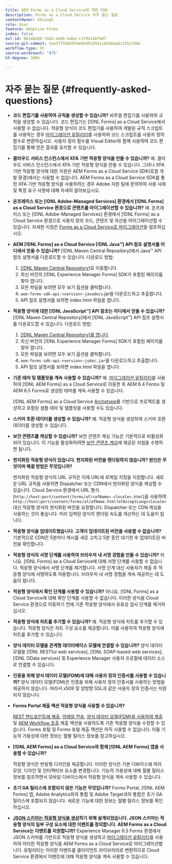 ```yaml
---
title: AEM Forms as a Cloud Service에 대한 FAQ
description: Forms as a Cloud Service 자주 묻는 질문
contentOwner: khsingh
role: User
feature: Adaptive Forms
index: false
exl-id: 0b14b680-7da5-4e0b-bd6a-c379d148f9d7
source-git-commit: 5ee37f59bb959e0549c0541c6568aa8c135c330e
workflow-type: ht
source-wordcount: '975'
ht-degree: 100%

---
```


# 자주 묻는 질문 {#frequently-asked-questions}

* **코드 편집기를 사용하여 규칙을 생성할 수 있습니까?**
비주얼 편집기를 사용하여 규칙을 생성할 수 있습니다. 코드 편집기는 [!DNL Forms] as a Cloud Service에서 사용할 수 없습니다. 적응형 양식이 코드 편집기를 사용하여 개발된 규칙 스크립트를 사용하는 경우 [마이그레이션 유틸리티](migrate-to-forms-as-a-cloud-service.md)를 사용하여 코드 스크립트를 사용자 정의 함수로 변환하십시오. 사용자 정의 함수를 Visual Editor와 함께 사용하여 코드 편집기를 통해 얻은 결과를 유지할 수 있습니다.

* **클라우드 서비스 인스턴스에서 XFA 기반 적응형 양식을 만들 수 있습니까?**
예. 클라우드 서비스 인스턴스에서 XFA 기반 적응형 양식을 만들 수 있습니다. 그러나 XFA 기반 적응형 양식에 대한 지원은 AEM Forms as a Cloud Service SDK(로컬 개발 환경)에서는 사용할 수 없습니다. AEM Forms as a Cloud Service SDK를 통한 XFA 기반 적응형 양식을 사용하려는 경우 Adobe 지원 팀에 문의하여 사용 사례 및 특정 요구 사항에 대해 자세히 알아보십시오.

<!-- * **Can I use an XDP as a Document of Record (DoR) template? Is Forms Designer included in AEM Forms as a Cloud Service license?** 

  Yes, you can use an XDP as a Document of Record template on Cloud Service instances. However, support to use XDP as a Document of Record template is not available for AEM Forms as a Cloud Service SDK (Local development environment). -->

* **온프레미스 또는 [!DNL Adobe-Managed Services] 환경에서 [!DNL Forms] as a Cloud Service 환경으로 콘텐츠를 마이그레이션할 수 있습니까?**
예. 온프레미스 또는 [!DNL Adobe-Managed Services] 환경에서 [!DNL Forms] as a Cloud Service 환경으로 사용자 정의 코드, 콘텐츠 및 자산을 마이그레이션할 수 있습니다. 자세한 지침은 [Forms as a Cloud Service로 마이그레이션](migrate-to-forms-as-a-cloud-service.md)을 참조하십시오.

<!-- You can use package manager or Experience Manager UI to [export and import Forms and related assets](import-export-forms-templates.md), use the migration utility to make your existing assets compatible with [!DNL Forms] as a Cloud Service, use the [Best Practices Analyzer](https://experienceleague.adobe.com/docs/experience-manager-cloud-service/moving/cloud-migration/best-practices-analyzer/overview-best-practices-analyzer.html?lang=en#best-practices-analyzer) tool to find the features and APIs that require changes and updated before migration, and use the [Content Transfer Tools](https://docs.adobe.com/content/help/en/experience-manager-cloud-service/moving/home.html) to move your custom code without refactoring it. -->

* **AEM [!DNL Forms] as a Cloud Service [!DNL Java™] API 참조 설명서를 어디에서 얻을 수 있습니까?**
[!DNL Maven Central Repository]에서 Java™ API 참조 설명서를 다운로드할 수 있습니다. 다운로드 방법:
   1. [[!DNL Maven Central Repository]](https://mvnrepository.com/artifact/com.adobe.aem/aem-forms-sdk-api)로 이동합니다.
   1. 최신 버전의 [!DNL Experience Manager Forms] SDK가 포함된 페이지를 찾아 엽니다.
   1. 모든 파일을 보려면 모두 보기 옵션을 클릭합니다.
   1. `aem-forms-sdk-api-<version>-javadocs`.jar을 다운로드하고 추출합니다.
   1. API 참조 설명서를 보려면 index.html 파일을 엽니다.

* **적응형 양식에 대한 [!DNL JavaScript™] API 참조는 어디에서 얻을 수 있습니까?**
[!DNL  Maven Central Repository]에서 [!DNL JavaScript™] API 참조 설명서를 다운로드할 수 있습니다. 다운로드 방법:
   1. [[!DNL Maven Central Repository]를 엽니다](https://mvnrepository.com/artifact/com.adobe.aem/aem-forms-sdk-api).
   1. 최신 버전의 [!DNL Experience Manager Forms] SDK가 포함된 페이지를 찾아 엽니다.
   1. 모든 파일을 보려면 모두 보기 옵션을 클릭합니다.
   1. `aem-forms-sdk-api-<version>-jsdoc.jar`을 다운로드하고 추출합니다.
   1. API 참조 설명서를 보려면 index.html 파일을 엽니다.

* **기존 테마 및 템플릿을 계속 사용할 수 있습니까?**
예. [마이그레이션 유틸리티](migrate-to-forms-as-a-cloud-service.md)를 사용하여 [!DNL AEM Forms] as a Cloud Service로 이동한 후 AEM 6.4 Forms 및 AEM 6.5 Forms로 생성된 테마를 계속 사용할 수 있습니다.

  [!DNL AEM Forms] as a Cloud Service [Archetype](setup-local-development-environment.md#forms-cloud-service-local-development-environment)를 기반으로 프로젝트를 생성하고 포함된 샘플 테마 및 템플릿을 사용할 수도 있습니다.

* **스키마 호환 데이터를 생성할 수 있습니까?**
예. 적응형 양식을 생성하여 스키마 호환 데이터를 생성할 수 있습니다.

<!-- * **Can I pass custom parameters to the prefill service?**
Custom parameters are planned for an upcoming release. -->

* **보안 콘텐츠를 캐싱할 수 있습니까?**
보안 콘텐츠 캐싱 기능은 기본적으로 비활성화되어 있습니다. 이 기능을 활성화하려면 [보안 콘텐츠 캐싱](https://experienceleague.adobe.com/docs/experience-manager-dispatcher/using/configuring/permissions-cache.html?lang=ko)에 제공된 지침을 수행하면 됩니다.

* **현지화된 적응형 양식이 있습니다. 현지화된 버전을 렌더링하지 않습니까? 원인은 무엇이며 해결 방법은 무엇입니까?**

  현지화된 적응형 양식의 URL 규칙은 이제 URL에 로케일 지정을 지원합니다. 새로운 URL 규칙을 사용하면 Dispatcher 또는 CDN에서 현지화된 양식을 캐싱할 수 있습니다. Cloud Service 환경에서 URL 형식(`http://host:port/content/forms/af/<afName>.<locale>.html`)을 사용하여 `http://host:port/content/forms/af/afName.html?afAcceptLang=<locale>` 대신 적응형 양식의 현지화된 버전을 요청합니다. Dispatcher 또는 CDN 캐싱을 사용하는 것이 좋습니다. 미리 입력된 양식의 렌더링 속도를 개선하는 데 도움이 됩니다.

* **적응형 양식을 업데이트했습니다. 고객이 업데이트된 버전을 사용할 수 없습니까?**
기본적으로 CDN은 5분마다 캐시를 &#x200B;&#x200B;새로 고치고 5분 동안 대기한 후 업데이트된 버전을 확인합니다.

* **적응형 양식의 서명 단계를 사용하여 브라우저 내 서명 경험을 만들 수 있습니까?**
아니요. [!DNL Forms] as a Cloud Service에 대해 서명 단계를 사용할 수 없습니다. 적응형 양식에서 서명 단계를 제거합니다. 서명 단계 대신 사용자가 제출 후 적응형 양식에 서명하도록 허용합니다. 브라우저 내 서명 경험을 계속 제공하는 데 도움이 됩니다.

* **적응형 양식에서 확인 단계를 사용할 수 있습니까?**
아니요. [!DNL Forms] as a Cloud Service에 대해 확인 단계를 사용할 수 없습니다. 이러한 양식을 Cloud Service 환경으로 이동하기 전에 기존 적응형 양식에서 유효성 검사 단계를 제거하십시오.

* **적응형 양식에 차트를 추가할 수 있습니까?**
예. 적응형 양식에 차트를 추가할 수 있습니다. 적응형 양식은 차트 구성 요소를 제공합니다. 이를 사용하여 적응형 양식에 차트를 추가할 수 있습니다.

* **양식 데이터 모델을 관계형 데이터베이스 모델에 연결할 수 있습니까?**
양식 데이터 모델을 [!DNL RESTful web services], [!DNL SOAP-based web services], [!DNL OData services] 및 Experience Manager 사용자 프로필에 데이터 소스로 연결할 수 있습니다. <!--Support to connect a Form Data Model with a relational database is not available.-->

* **인증을 위해 양식 데이터 모델(FDM)에 대해 사용자 정의 인증서를 사용할 수 있습니까?**
양식 데이터 모델(FDM)은 인증을 위해 사용자 정의 인증서를 사용하는 방법을 제공하지 않습니다. 따라서 x509 및 양방향 SSL과 같은 사용자 정의 인증서는 지원되지 않습니다.

* **Forms Portal 제출 액션 적응형 양식을 사용할 수 있습니까?**

  [REST 엔드포인트에 제출](configuring-submit-actions.md#submit-to-rest-endpoint), [이메일 전송](configuring-submit-actions.md#send-email), [양식 데이터 모델(FDM)을 사용하여 제출](configuring-submit-actions.md#submit-using-form-data-model) 및 [AEM Workflow 호출](configuring-submit-actions.md#invoke-an-aem-workflow) 제출 액션을 사용하도록 기존 적응형 양식을 수정할 수 있습니다. Forms 포털 및 Forms 포털 제출 액션은 아직 사용할 수 없습니다. 이들 기능의 가용성에 대한 정보는 월별 릴리스 정보를 참고하십시오.

* **[!DNL AEM Forms] as a Cloud Service와 함께 [!DNL AEM Forms] 앱을 사용할 수 있습니까?**

  적응형 양식은 반응형 디자인을 제공합니다. 이러한 양식은 기본 디바이스에 따라 모양, 디자인 및 인터랙티브 요소를 변경합니다. 기능의 가용성에 대해 월별 릴리스 정보를 참조하면서 모바일 디바이스에서 적응형 양식을 계속 사용할 수 있습니다.

* **초기 GA 릴리스에 포함되지 않은 기능은 무엇입니까?**
Forms Portal, [!DNL AEM Forms] 앱, Adobe Analytics와의 통합 및 Adobe Target과의 통합은 초기 GA 릴리스에 포함되지 않습니다. 새로운 기능에 대한 정보는 월별 릴리스 정보를 확인하십시오.

* **[JSON 스키마는 적응형 양식을 생성](adaptive-form-json-schema-form-model.md)하기 위해 설계되었습니다. JSON 스키마는 적응형 양식의 일부 구성 요소에 대한 이벤트를 정의합니다. AEM Forms as a Cloud Service는 이벤트를 지원합니까?**
Experience Manager 6.5 Forms 환경에서 JSON 스키마를 기반으로 적응형 양식을 생성하고 [마이그레이션 유틸리티](migrate-to-forms-as-a-cloud-service.md)를 사용하여 이러한 적응형 양식을 AEM Forms as a Cloud Service로 마이그레이션합니다. 유틸리티는 이러한 이벤트를 클라이언트 라이브러리로 변환하므로 Cloud Service 환경에서 이벤트에 대해 적응형 양식을 계속 사용할 수 있습니다.

<!-- 

* **Is there any AEM Forms as a Cloud Service connector for Microsoft Power Automate?**

  Yes, Adobe provides an Adobe Experience Manager connector to access [Adobe Experience Manager Forms - Communication capabilities](https://experienceleague.adobe.com/docs/experience-manager-cloud-service/content/forms/using-communications/aem-forms-cloud-service-communications-introduction.html) through Microsoft Power Automate. You can create a PDF document that is based on a form design and XML form data or create PostScript (PS), Printer Command Language (PCL), Zebra Printing Language (ZPL) and other Printer Definition Language documents. 

  You can get started with Adobe Experience Manager easily with just a few steps:

  1. Generate the Service credentials: Use Adobe Experience Manager Developer Console to [generate](https://experienceleague.adobe.com/docs/experience-manager-learn/getting-started-with-aem-headless/authentication/service-credentials.html?#generate-service-credentials) the service credentials.  
  
  1. Setup your connection: Add your service credentials to the Adobe Experience Manager Connector. You can get crdential from service credential JSON and copy these credential details to your one-time connection setup:

    * AEM Server
    * Organization ID 
    * Client ID
    * Client Secret
    * Technical Account ID
    * Meta Scopes
    * Private Key - base64 encoded keys are accepted
    * Adobe IMS Host URL

    <br> 
    
    ![Use your Service Credential JSON for credential details](assets/forms-aem-pa-connector-connection.png)

    A sample Service Credential JSON file fields mapped to Adobe Experience Manager connector for Microsoft Power Automate.

    -->
